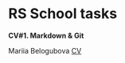 # RS School tasks

**CV#1. Markdown & Git**

Mariia Belogubova [CV](https://mariiabel.github.io/rsschool-cv/cv)
